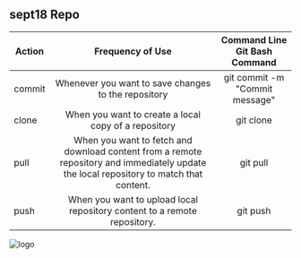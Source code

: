 ## sept18 Repo

| Action     | Frequency of Use                    | Command Line Git Bash Command  |
| ---------  |:-----------------------------------:| :-----------------------------:|
| commit     | Whenever you want to save changes to the repository          | git commit -m "Commit message" |
| clone      | When you want to create a local copy of a repository                               | git clone                      |
| pull       | When you want to fetch and download content from a remote repository and immediately update the local repository to match that content.  | git pull                       |
| push       | When you want to upload local repository content to a remote repository.    | git push                       |

![logo]

[logo]: https://cdn-images-1.medium.com/max/1600/1*QoR3rxWIbnf5wmF_IuAHqQ.png "Git Logo"
